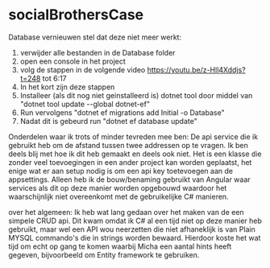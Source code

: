 # socialBrothersCase

Database vernieuwen stel dat deze niet meer werkt:
1. verwijder alle bestanden in de Database folder
2. open een console in het project
3. volg de stappen in de volgende video https://youtu.be/z-Hll4Xddjs?t=248 tot 6:17
4. In het kort zijn deze stappen
5. Installeer (als dit nog niet geinstalleerd is) dotnet tool door middel van "dotnet tool update --global dotnet-ef"
6. Run vervolgens "dotnet ef migrations add Initial -o Database"
7. Nadat dit is gebeurd run "dotnet ef database update"

Onderdelen waar ik trots of minder tevreden mee ben:
De api service die ik gebruikt heb om de afstand tussen twee addressen op te vragen.
Ik ben deels blij met hoe ik dit heb gemaakt en deels ook niet. Het is een klasse die zonder veel toevoegingen in een ander project kan worden geplaatst, het enige wat er aan setup nodig is om een api key toetevoegen aan de appsettings. Alleen heb ik de bouw/benaming gebruikt van Angular waar services als dit op deze manier worden opgebouwd waardoor het waarschijnlijk niet overeenkomt met de gebruikelijke C# manieren. 

over het algemeen:
Ik heb wat lang gedaan over het maken van de een simpele CRUD api. Dit kwam omdat ik C# al een tijd niet op deze manier heb gebruikt, maar wel een API wou neerzetten die niet afhaneklijk is van Plain MYSQL commando's die in strings worden bewaard. Hierdoor koste het wat tijd om echt op gang te komen waarbij Micha een aantal hints heeft gegeven, bijvoorbeeld om Entity framework te gebruiken. 
